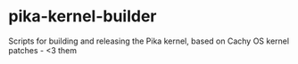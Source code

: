 # pika-kernel-builder
Scripts for building and releasing the Pika kernel, based on Cachy OS kernel patches - <3 them
